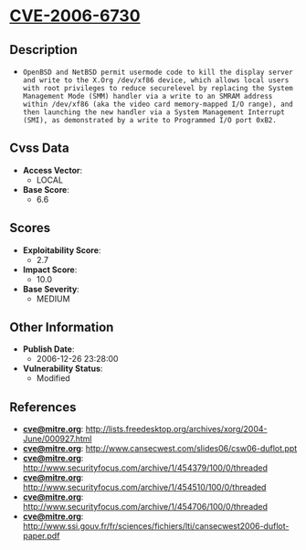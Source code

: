 
# [CVE-2006-6730](https://cve.mitre.org/cgi-bin/cvename.cgi?name=CVE-2006-6730)

## Description

- `OpenBSD and NetBSD permit usermode code to kill the display server and write to the X.Org /dev/xf86 device, which allows local users with root privileges to reduce securelevel by replacing the System Management Mode (SMM) handler via a write to an SMRAM address within /dev/xf86 (aka the video card memory-mapped I/O range), and then launching the new handler via a System Management Interrupt (SMI), as demonstrated by a write to Programmed I/O port 0xB2.`

## Cvss Data

- **Access Vector**:
  - LOCAL
- **Base Score**:
  - 6.6

## Scores

- **Exploitability Score**:
  - 2.7
- **Impact Score**:
  - 10.0
- **Base Severity**:
  - MEDIUM

## Other Information

- **Publish Date**:
  - 2006-12-26 23:28:00
- **Vulnerability Status**:
  - Modified

## References

- **cve@mitre.org**: http://lists.freedesktop.org/archives/xorg/2004-June/000927.html
- **cve@mitre.org**: http://www.cansecwest.com/slides06/csw06-duflot.ppt
- **cve@mitre.org**: http://www.securityfocus.com/archive/1/454379/100/0/threaded
- **cve@mitre.org**: http://www.securityfocus.com/archive/1/454510/100/0/threaded
- **cve@mitre.org**: http://www.securityfocus.com/archive/1/454706/100/0/threaded
- **cve@mitre.org**: http://www.ssi.gouv.fr/fr/sciences/fichiers/lti/cansecwest2006-duflot-paper.pdf
